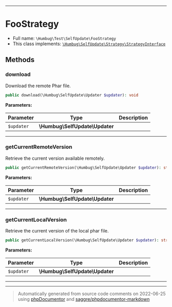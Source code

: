 ***

# FooStrategy





* Full name: `\Humbug\Test\SelfUpdate\FooStrategy`
* This class implements:
[`\Humbug\SelfUpdate\Strategy\StrategyInterface`](../../SelfUpdate/Strategy/StrategyInterface.md)




## Methods


### download

Download the remote Phar file.

```php
public download(\Humbug\SelfUpdate\Updater $updater): void
```








**Parameters:**

| Parameter | Type | Description |
|-----------|------|-------------|
| `$updater` | **\Humbug\SelfUpdate\Updater** |  |




***

### getCurrentRemoteVersion

Retrieve the current version available remotely.

```php
public getCurrentRemoteVersion(\Humbug\SelfUpdate\Updater $updater): string|bool
```








**Parameters:**

| Parameter | Type | Description |
|-----------|------|-------------|
| `$updater` | **\Humbug\SelfUpdate\Updater** |  |




***

### getCurrentLocalVersion

Retrieve the current version of the local phar file.

```php
public getCurrentLocalVersion(\Humbug\SelfUpdate\Updater $updater): string
```








**Parameters:**

| Parameter | Type | Description |
|-----------|------|-------------|
| `$updater` | **\Humbug\SelfUpdate\Updater** |  |




***


***
> Automatically generated from source code comments on 2022-06-25 using [phpDocumentor](http://www.phpdoc.org/) and [saggre/phpdocumentor-markdown](https://github.com/Saggre/phpDocumentor-markdown)
